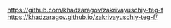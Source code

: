 https://github.com/khadzaragov/zakrivayuschiy-teg-f
https://khadzaragov.github.io/zakrivayuschiy-teg-f/